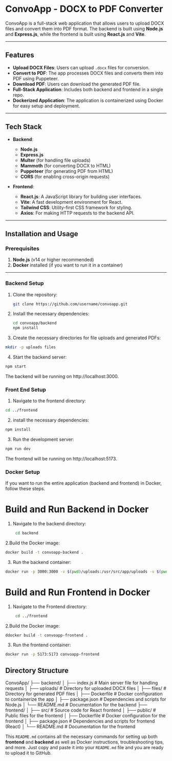 # ConvoApp - DOCX to PDF Converter

ConvoApp is a full-stack web application that allows users to upload DOCX files and convert them into PDF format. The backend is built using **Node.js** and **Express.js**, while the frontend is built using **React.js** and **Vite**.

---

## Features

- **Upload DOCX Files**: Users can upload `.docx` files for conversion.
- **Convert to PDF**: The app processes DOCX files and converts them into PDF using Puppeteer.
- **Download PDF**: Users can download the generated PDF file.
- **Full-Stack Application**: Includes both backend and frontend in a single repo.
- **Dockerized Application**: The application is containerized using Docker for easy setup and deployment.

---

## Tech Stack

- **Backend**: 
  - **Node.js**
  - **Express.js**
  - **Multer** (for handling file uploads)
  - **Mammoth** (for converting DOCX to HTML)
  - **Puppeteer** (for generating PDF from HTML)
  - **CORS** (for enabling cross-origin requests)

- **Frontend**:
  - **React.js**: A JavaScript library for building user interfaces.
  - **Vite**: A fast development environment for React.
  - **Tailwind CSS**: Utility-first CSS framework for styling.
  - **Axios**: For making HTTP requests to the backend API.

---

## Installation and Usage

### Prerequisites

1. **Node.js** (v14 or higher recommended)
2. **Docker** installed (if you want to run it in a container)

---

### Backend Setup

1. Clone the repository:
   ```bash
   git clone https://github.com/username/convoapp.git
   
   ```
2. Install the necessary dependencies:
   ```bash
   cd convoapp/backend
   npm install
   ```

 3. Create the necessary directories for file uploads and generated PDFs:

   ```bash
   mkdir -p uploads files
   ```
 4. Start the backend server:
   ```bash
   npm start
   ```
The backend will be running on http://localhost:3000.

### Front End Setup
  1. Navigate to the frontend directory:
   ```bash
   cd ../frontend
   ```
  2. install the necessary dependencies:
   ```bash
   npm install
   ```
  3. Run the development server:
   ```bash
   npm run dev
   ```
   The frontend will be running on http://localhost:5173.
   
### Docker Setup
If you want to run the entire application (backend and frontend) in Docker, follow these steps.

# Build and Run Backend in Docker
1. Navigate to the backend directory:
   ```bash
    cd backend
   ```
2.Build the Docker image:
```bash
docker build -t convoapp-backend .
```
3. Run the backend container:
```bash
docker run -p 3000:3000 -v $(pwd)/uploads:/usr/src/app/uploads -v $(pwd)/files:/usr/src/app/files convoapp-backend
```
# Build and Run Frontend in Docker
1. Navigate to the Frontend directory:
   ```bash
    cd ../frontend
   ```
2.Build the Docker image:
```bash
ddocker build -t convoapp-frontend .
```
3. Run the frontend container:
```bash
docker run -p 5173:5173 convoapp-frontend
```
## Directory Structure
ConvoApp/
├── backend/
│   ├── index.js            # Main server file for handling requests
│   ├── uploads/            # Directory for uploaded DOCX files
│   ├── files/              # Directory for generated PDF files
│   ├── Dockerfile          # Docker configuration to containerize the app
│   ├── package.json        # Dependencies and scripts for Node.js
│   └── README.md           # Documentation for the backend
├── frontend/
│   ├── src/                # Source code for React frontend
│   ├── public/             # Public files for the frontend
│   ├── Dockerfile          # Docker configuration for the frontend
│   ├── package.json        # Dependencies and scripts for frontend (React)
│   └── README.md           # Documentation for the frontend




This `README.md` contains all the necessary commands for setting up both **frontend** and **backend** as well as Docker instructions, troubleshooting tips, and more. Just copy and paste it into your `README.md` file and you are ready to upload it to GitHub.




